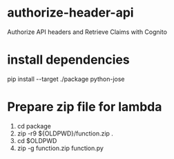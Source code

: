 # authorize-header-api
Authorize API headers and Retrieve Claims with Cognito

# install dependencies
pip install --target ./package python-jose

# Prepare zip file for lambda
1) cd package
2) zip -r9 ${OLDPWD}/function.zip .
3) cd $OLDPWD
4) zip -g function.zip function.py
